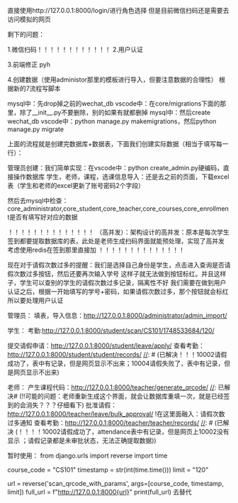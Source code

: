 直接使用http://127.0.0.1:8000/login/进行角色选择
但是目前微信扫码还是需要去访问模拟的网页

剩下的问题：

1.微信扫码！！！！！！！！！！！！
2.用户认证  


3.前端修正  pyh


4.创建数据（使用administor那里的模板进行导入，但要注意数据的合理性） 根据新的7流程写脚本


[//]: # (5.Test)


[//]: # (7.管理员重新导入（管理员修改）   更新数据表student 学号+密码；  teacher  工号+密码    administor  管理号+密码)
mysql中：先drop掉之前的wechat_db
vscode中：在core/migrations下面的那里，除了__init__.py不要删除，别的如果有就都删掉
mysql中：然后create wechat_db
vscode中：python manage.py makemigrations，然后python manage.py migrate     

上面的流程就是创建完数据库+数据表，下面我们创建实际数据（相当于填写每一行）：

管理员创建：我们简单实现：在vscode中：python create_admin.py硬编码，直接操作数据库
学生，老师，课程，选课信息导入：还是去之前的页面，下载excel表（学生和老师的excel更新了账号密码2个字段）

然后去mysql中检查：core_administrator,core_student,core_teacher,core_courses,core_enrollment是否有填写好对应的数据


！！！！！！！！！！！！！！
（高并发）：架构设计的高并发：原本是每次学生签到都要提取数据库的表，此处是老师生成扫码界面就能预处理，实现了高并发
考虑使用redis在签到那里直接加
！！！！！！！！！！！！！！


现在对于请假次数过多的提醒：我们是选择自己身份是学生，点击进入查询是否请假次数过多按钮，然后还要再次输入学号
这样子就无法做到按钮标红。并且这样子，学生可以查别的学生的请假次数过多记录，隔离性不好
我们需要在做到用户认证之后，根据一开始填写的学号+密码，如果请假次数过多，那个按钮就会标红
所以要处理用户认证




管理员： 
填表，导入信息：http://127.0.0.1:8000/administrator/admin_import/

学生：
考勤:http://127.0.0.1:8000/student/scan/CS101/1748533684/120/

[//]: 已解决# (!!!!重复签到+请假成功的签到未解决)

[//]: 已解决# (！！！！架构问题：应该是老师生成课程二维码那里去处理X-Y，而不是每个学生扫码去处理X-Y)
提交请假申请：http://127.0.0.1:8000/student/leave/apply/
查看考勤：http://127.0.0.1:8000/student/student/records/
[//]: # (已解决！！！10002请假成功了，表中有记录，但是网页显示不出来；10004请假失败了，表中有记录，但是网页显示不出来)

老师：
产生课程代码：http://127.0.0.1:8000/teacher/generate_qrcode/
[//]: 已解决# (!!可能的问题：老师重新生成这个界面，就会让数据库重填一次，就是已经签到的会消失？？？仔细看下)
批准请假：http://127.0.0.1:8000/teacher/leave/bulk_approval/
!在这里面融入：请假次数过多通知
查看考勤：http://127.0.0.1:8000/teacher/teacher/records/
[//]: # (已解决  (！！！！10002请假成功了，attendance表中有记录，但是网页上10002没有显示 ；请假记录都是未审批状态，无法正确提取数据))



暂时使用：
from django.urls import reverse
import time

course_code = "CS101"
timestamp = str(int(time.time()))
limit = "120"

url = reverse('scan_qrcode_with_params', args=[course_code, timestamp, limit]) 
full_url = f"http://127.0.0.1:8000{url}"
print(full_url)
去替代
